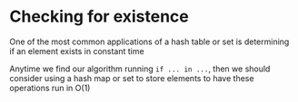 # Checking for existence

One of the most common applications of a hash table or set is determining if an element exists in constant time

Anytime we find our algorithm running `if ... in ...`, then we should consider using a hash map or set to store elements
to have these operations run in O(1)
